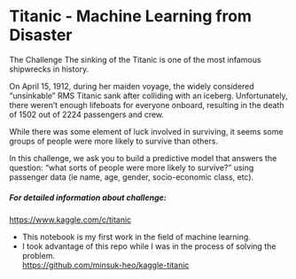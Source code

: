 # Titanic - Machine Learning from Disaster 

The Challenge
The sinking of the Titanic is one of the most infamous shipwrecks in history.

On April 15, 1912, during her maiden voyage, the widely considered “unsinkable” RMS Titanic sank after colliding with an iceberg. Unfortunately, there weren’t enough lifeboats for everyone onboard, resulting in the death of 1502 out of 2224 passengers and crew.

While there was some element of luck involved in surviving, it seems some groups of people were more likely to survive than others.

In this challenge, we ask you to build a predictive model that answers the question: “what sorts of people were more likely to survive?” using passenger data (ie name, age, gender, socio-economic class, etc).

##### For detailed information about challenge:
https://www.kaggle.com/c/titanic

- This notebook is my first work in the field of machine learning. 
- I took advantage of this repo while I was in the process of solving the problem.<br>
https://github.com/minsuk-heo/kaggle-titanic
